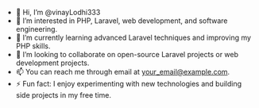 - 👋 Hi, I’m @vinayLodhi333
- 👀 I’m interested in PHP, Laravel, web development, and software engineering.
- 🌱 I’m currently learning advanced Laravel techniques and improving my PHP skills.
- 💞️ I’m looking to collaborate on open-source Laravel projects or web development projects.
- 📫 You can reach me through email at [your_email@example.com](mailto:vinayver333@gmail.com).
- ⚡ Fun fact: I enjoy experimenting with new technologies and building side projects in my free time.
